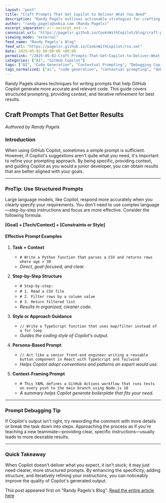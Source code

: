 ```yaml
---
layout: "post"
title: "Craft Prompts That Get Copilot to Deliver What You Need"
description: "Randy Pagels outlines actionable strategies for crafting effective prompts when working with GitHub Copilot. Tips include using structured guidance, adding context, specifying constraints or styles, employing persona-based prompts, framing with context, and iteratively refining prompts to get more accurate coding results."
author: "randy.pagels@xebia.com (Randy Pagels)"
excerpt_separator: <!--excerpt_end-->
canonical_url: "https://pagelsr.github.io/CooknWithCopilot/blog/craft-prompts-that-get-better-results.html"
viewing_mode: "external"
feed_name: "Randy Pagels's Blog"
feed_url: "https://pagelsr.github.io/CooknWithCopilot/rss.xml"
date: 2025-05-02 00:00:00 +00:00
permalink: "/2025-05-02-Craft-Prompts-That-Get-Copilot-to-Deliver-What-You-Need.html"
categories: ["AI", "GitHub Copilot"]
tags: ["AI", "Code Generation", "Contextual Prompting", "Debugging Copilot", "Developer Productivity", "GitHub Copilot", "Large Language Models", "Persona Based Prompts", "Posts", "Prompt Engineering", "Structured Prompt", "Workflow Automation"]
tags_normalized: ["ai", "code generation", "contextual prompting", "debugging copilot", "developer productivity", "github copilot", "large language models", "persona based prompts", "posts", "prompt engineering", "structured prompt", "workflow automation"]
---
```


Randy Pagels shares techniques for writing prompts that help GitHub Copilot generate more accurate and relevant code. This guide covers structured prompting, providing context, and iterative refinement for best results.<!--excerpt_end-->

## Craft Prompts That Get Better Results

*Authored by Randy Pagels*

### Introduction

When using GitHub Copilot, sometimes a simple prompt is sufficient. However, if Copilot's suggestions aren't quite what you need, it's important to refine your prompting approach. By being specific, providing context, and guiding Copilot as you would a junior developer, you can obtain results that are better aligned with your goals.

---

### ProTip: Use Structured Prompts

Large language models, like Copilot, respond more accurately when you clearly specify your requirements. You don't need to use complex language—step-by-step instructions and focus are more effective. Consider the following formula:

**[Goal] + [Tech/Context] + [Constraints or Style]**

#### Effective Prompt Examples

1. **Task + Context**
   - `# Write a Python function that parses a CSV and returns rows where age > 30`
   - *Direct, goal-focused, and clear.*

2. **Step-by-Step Structure**
   - `# Step-by-step:`
   - `# 1. Read a CSV file`
   - `# 2. Filter rows by a column value`
   - `# 3. Return filtered list`
   - *Results in organized, cleaner code.*

3. **Style or Approach Guidance**
   - `// Write a TypeScript function that uses map/filter instead of a for loop`
   - *Guides the coding style of Copilot's output.*

4. **Persona-Based Prompt**
   - `// Act like a senior front-end engineer writing a reusable button component in React with TypeScript and Tailwind`
   - *Helps Copilot adopt conventions and patterns an expert would use.*

5. **Context-Framing Prompt**
   - `# This YAML defines a GitHub Actions workflow that runs tests on every push to the main branch using Node.js 18`
   - *A summary helps Copilot generate boilerplate that fits your need.*

---

### Prompt Debugging Tip

If Copilot's output isn't right, try rewording the comment with more details or break the task down into steps. Approaching the process as if you're teaching a new teammate—providing clear, specific instructions—usually leads to more desirable results.

---

### Quick Takeaway

When Copilot doesn't deliver what you expect, it isn't stuck; it may just need clearer, more structured prompts. By enhancing the specificity, adding structure, and iteratively refining your instructions, you can noticeably improve the quality of Copilot's generated output.

This post appeared first on "Randy Pagels's Blog". [Read the entire article here](https://pagelsr.github.io/CooknWithCopilot/blog/craft-prompts-that-get-better-results.html)
